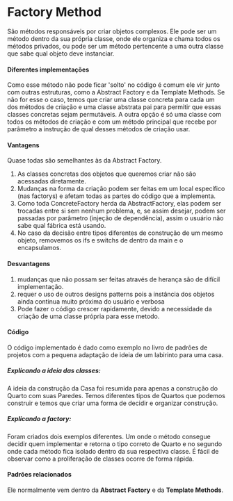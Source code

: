 <h1>Factory Method</h1>
<p>São métodos responsáveis por criar objetos complexos. Ele pode ser um método dentro da sua própria classe, onde ele organiza e chama todos os métodos privados, ou pode ser um método pertencente a uma outra classe que sabe qual objeto deve instanciar.</p>

<h4>Diferentes implementações</h4>
<p>Como esse método não pode ficar 'solto' no código é comum ele vir junto com outras estruturas, como a Abstract Factory e da Template Methods. Se não for esse o caso, temos que criar uma classe concreta para cada um dos métodos de criação e uma classe abstrata pai para permitir que essas classes concretas sejam permutáveis. A outra opção é só uma classe com todos os métodos de criação e com um método principal que recebe por parâmetro a instrução de qual desses métodos de criação usar.</p>

<h4>Vantagens</h4>
<p>Quase todas são semelhantes às da Abstract Factory.</p>
<ol>
    <li>As classes concretas dos objetos que queremos criar não são acessadas diretamente.</li>
    <li>Mudanças na forma da criação podem ser feitas em um local específico (nas factorys) e afetam todas as partes do código que a implementa.</li>
    <li>Como toda ConcreteFactory herda da AbstractFactory, elas podem ser trocadas entre si sem nenhum problema, e, se assim desejar, podem ser passadas por parâmetro (injeção de dependência), assim o usuário não sabe qual fábrica está usando.</li>
    <li>No caso da decisão entre tipos diferentes de construção de um mesmo objeto, removemos os ifs e switchs de dentro da main e o encapsulamos.</li>
</ol>

<h4>Desvantagens</h4>
<ol>
    <li>mudanças que não possam ser feitas através de herança são de difícil implementação.</li>
    <li>requer o uso de outros designs patterns pois a instância dos objetos ainda continua muito próxima do usuário e verbosa</li>
    <li>Pode fazer o código crescer rapidamente, devido a necessidade da criação de uma classe própria para esse metodo.</li>
</ol>

<h4>Código</h4>
<p>O código implementado é dado como exemplo no livro de padrões de projetos com a pequena adaptação de ideia de um labirinto para uma casa.</p>
 <h5>Explicando a ideia das classes:</h5>
<p>A ideia da construção da Casa foi resumida para apenas a construção do Quarto com suas Paredes. Temos diferentes tipos de Quartos que podemos construir e temos que criar uma forma de decidir e organizar construção.</p>
 <h5>Explicando a factory:</h5>
<p>Foram criados dois exemplos diferentes. Um onde o método consegue decidir quem implementar e retorna o tipo correto de Quarto e no segundo onde cada método fica isolado dentro da sua respectiva classe. É fácil de observar como a proliferação de classes ocorre de forma rápida.</p>

<h4>Padrões relacionados</h4>
<p>Ele normalmente vem dentro da <b>Abstract Factory</b> e da <b>Template Methods</b>. </p>